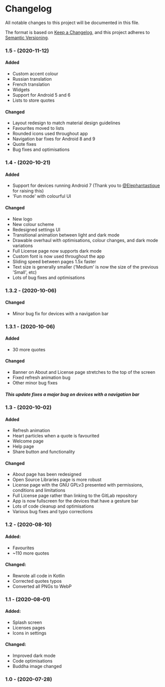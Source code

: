 # Changelog
All notable changes to this project will be documented in this file.

The format is based on [Keep a Changelog](https://keepachangelog.com/en/1.0.0/),
and this project adheres to [Semantic Versioning](https://semver.org/spec/v2.0.0.html).

### 1.5 - (2020-11-12)

#### Added

- Custom accent colour
- Russian translation
- French translation
- Widgets
- Support for Android 5 and 6
- Lists to store quotes

#### Changed

- Layout redesign to match material design guidelines
- Favourites moved to lists
- Rounded icons used throughout app
- Navigation bar fixes for Android 8 and 9
- Quote fixes
- Bug fixes and optimisations

### 1.4 - (2020-10-21)

#### Added

- Support for devices running Android 7 (Thank you to [@Elephantastique](https://gitlab.com/Elephantastique) for raising this)
- 'Fun mode' with colourful UI

#### Changed

- New logo
- New colour scheme
- Redesigned settings UI
- Transitional animation between light and dark mode
- Drawable overhaul with optimisations, colour changes, and dark mode variations
- Full License page now supports dark mode
- Custom font is now used throughout the app
- Sliding speed between pages 1.5x faster
- Text size is generally smaller ('Medium' is now the size of the previous 'Small', etc)
- Lots of bug fixes and optimisations

### 1.3.2 - (2020-10-06)

#### Changed

- Minor bug fix for devices with a navigation bar

### 1.3.1 - (2020-10-06)

#### Added

- 30 more quotes

#### Changed

- Banner on About and License page stretches to the top of the screen
- Fixed refresh animation bug
- Other minor bug fixes

##### This update fixes a major bug on devices with a navigation bar

### 1.3 - (2020-10-02)

#### Added

- Refresh animation
- Heart particles when a quote is favourited
- Welcome page
- Help page
- Share button and functionality

#### Changed

- About page has been redesigned
- Open Source Libraries page is more robust
- License page with the GNU GPLv3 presented with permissions, conditions and limitations
- Full License page rather than linking to the GitLab repository
- App is now fullscreen for the devices that have a gesture bar
- Lots of code cleanup and optimisations
- Various bug fixes and typo corrections

### 1.2 - (2020-08-10)

#### Added:

- Favourites
- ~110 more quotes

#### Changed:

- Rewrote all code in Kotlin
- Corrected quotes typos
- Converted all PNGs to WebP

### 1.1 - (2020-08-01)

#### Added:

- Splash screen
- Licenses pages
- Icons in settings

#### Changed:

- Improved dark mode
- Code optimisations
- Buddha image changed

### 1.0 - (2020-07-28)